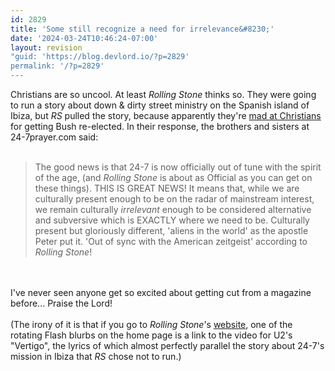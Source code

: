 ```yaml
---
id: 2829
title: 'Some still recognize a need for irrelevance&#8230;'
date: '2024-03-24T10:46:24-07:00'
layout: revision
"guid: 'https://blog.devlord.io/?p=2829'
permalink: '/?p=2829'
---
```


Christians are so uncool.  At least <i>Rolling Stone</i> thinks so.  They were going to run a story about down &amp; dirty street ministry on the Spanish island of Ibiza, but <i>RS</i> pulled the story, because apparently they're <a href="http://www.rollingstone.com/politics/story/_/id/6635544" target="_blank" rel="noopener">mad at Christians</a> for getting Bush re-elected.  In their response, the brothers and sisters at 24-7prayer.com said:<br /><br /><blockquote>The good news is that 24-7 is now officially out of tune with the spirit of the age, (and <i>Rolling Stone</i> is about as Official as you can get on these things). THIS IS GREAT NEWS! It means that, while we are culturally present enough to be on the radar of mainstream interest, we remain culturally <i>irrelevant</i> enough to be considered alternative and subversive which is EXACTLY where we need to be. Culturally present but gloriously different, 'aliens in the world' as the apostle Peter put it.  'Out of sync with the American zeitgeist' according to <i>Rolling Stone</i>!</blockquote><br /><br />I've never seen anyone get so excited about getting cut from a magazine before...  Praise the Lord!<br /><br />(The irony of it is that if you go to <i>Rolling Stone</i>'s <a href="http://www.rollingstone.com/" target="_blank" rel="noopener">website</a>, one of the rotating Flash blurbs on the home page is a link to the video for U2's "Vertigo", the lyrics of which almost perfectly parallel the story about 24-7's mission in Ibiza that <i>RS</i> chose not to run.)<div class="blogger-post-footer"></div>